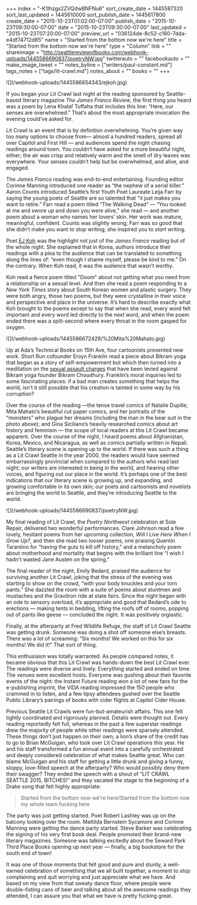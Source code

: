 +++
index = "-K1Ihzgs2ZVQdwBNFNu6"
sort_create_date = 1445587320
sort_last_updated = 1445610000
sort_publish_date = 1445617800
create_date = "2015-10-23T01:02:00-07:00"
publish_date = "2015-10-23T09:30:00-07:00"
date = "2015-10-23T09:30:00-07:00"
last_updated = "2015-10-23T07:20:00-07:00"
preview_url = "036124de-8c52-c160-7dda-e4df74712d85"
name = "Started from the bottom now we're here"
title = "Started from the bottom now we're here"
type = "Column"
link = ""
shareimage = "http://seattlereviewofbooks.com/webhook-uploads/1445586690837/poetryNW.jpg"
twitterauto = ""
facebookauto = ""
make_image_tweet = ""
notes_byline = ["writers/paul-constant.md"]
tags_notes = ["tags/lit-crawl.md"]
notes_about = ""
books = ""
+++
<p class="image">![](/webhook-uploads/1445586654343/ejkoh.jpg)</p>

If you began your Lit Crawl last night at the reading sponsored by Seattle-based literary magazine *The James Franco Review*, the first thing you heard was a poem by Lena Khalaf Tuffaha that includes this line: “Here, our senses are overwhelmed.” That’s about the most appropriate invocation the evening could’ve asked for. 

Lit Crawl is an event that is by definition overwhelming. You’re given way too many options to choose from— almost a hundred readers, spread all over Capitol and First Hill — and audiences spend the night chasing readings around town. You couldn’t have asked for a more beautiful night, either; the air was crisp and relatively warm and the smell of dry leaves was everywhere. Your senses couldn’t help but be overwhelmed, and alive, and engaged.

The *James Franco* reading was end-to-end entertaining. Founding editor Corinne Manning introduced one reader as “the nephew of a serial killer.”  Aaron Counts introduced Seattle’s first Youth Poet Laureate Leija Farr by saying the young poets of Seattle are so talented that "it just makes you want to retire.” Farr read a poem titled “The Walking Dead” — “You looked at me and swore up and down you were alive,” she read — and another poem about a woman who names her lovers’ skin. Her work was mature, meaningful, confident. Counts was slightly wrong; Farr was so good that she didn’t make you want to stop writing; she inspired you to *start* writing.

Poet [EJ Koh](http://seattlereviewofbooks.com/notes/2015/10/06/korean-war/) was the highlight not just of the *James Franco* reading but of the whole night. She explained that in Korea, authors introduce their readings with a plea to the audience that can be translated to something along the lines of: “even though I shame myself, please be kind to me.” On the contrary. When Koh read, it was the audience that wasn’t worthy. 

Koh read a fierce poem titled  "Doom" about not getting what you need from a relationship on a sexual level. And then she read a poem responding to a *New York Times* story about South Korean women and plastic surgery. They were both angry, those two poems, but they were crystalline in their voice and perspective and place in the universe. It’s hard to describe exactly what Koh brought to the poems except to say that when she read, every word felt important and every word led directly to the next word, and when the poem ended there was a split-second where every throat in the room gasped for oxygen.

<p class="image">![](/webhook-uploads/1445586672429/%20Mita%20Mahato.jpg)</p>

Up at Ada’s Technical Books on 15th Ave, four cartoonists presented new work. Short Run cofounder Eroyn Franklin read a piece about Bikram yoga that began as a story of self-empowerment but which then turned into a meditation on the [sexual assault charges](http://www.cnn.com/2015/04/01/us/bikram-yoga-founder-denies-sexual-assault-allegations/) that have been levied against Bikram yoga founder Bikram Choudhury. Franklin’s moral inquiries led to some fascinating places: if a bad man creates something that helps the world, isn’t it still possible that his creation is tainted in some way by his corruption? 

Over the course of the reading —the tense travel comics of Natalie Dupille; Mita Mahato’s beautiful cut paper comics, and her portraits of the “monsters” who plague her dreams (including the man in the bear suit in the photo above); and Gina Siciliano’s heavily researched comics about art history and feminism — the scope of local readers at this Lit Crawl became apparent. Over the course of the night, I heard poems about Afghanistan, Korea, Mexico, and Nicaragua, as well as comics partially written in Nepali. Seattle’s literary scene is opening up to the world. If there was such a thing as a Lit Crawl Seattle in the year 2000, the readers would have seemed embarrassingly provincial when compared to the authors who read last night; our writers are interested in being in the world, and hearing other voices, and figuring out our place in the world. It’s perhaps one of the best indications that our literary scene is growing up, and expanding, and growing comfortable in its own skin; our poets and cartoonists and novelists are bringing the world to Seattle, and they’re introducing Seattle to the world. 

<p class="image">![](/webhook-uploads/1445586690837/poetryNW.jpg)</p>

My final reading of Lit Crawl, the *Poetry Northwest* celebration at Sole Repair, delivered two wonderful performances. Clare Johnson read a few lovely, hesitant poems from her upcoming collection, *Will I Live Here When I Grow Up?*, and then she read two looser poems, one praising Quentin Tarantino for “having the guts to kill off history,” and a melancholy poem about motherhood and mortality that begins with the brilliant line “I wish I hadn't wasted Jane Austen on the spring.”

The final reader of the night, Emily Bedard, praised the audience for surviving another Lit Crawl, joking that the stress of the evening was starting to show on the crowd, “with your body knuckles and your torn pants.” She dazzled the room with a suite of poems about stuntmen and mustaches and the Gravitron ride at state fairs. Since the night began with an ode to sensory overload, it’s appropriate and good that Bedard’s ode to erections — making tents in bedding, lifting the roofs off of rooms, popping out of pants like geese — concluded the night. It was positively orgiastic.

<div class="break"></div>

Finally, at the afterparty at Fred Wildlife Refuge, the staff of Lit Crawl Seattle was getting drunk. Someone was doing a shot off someone else’s breasts. There was a lot of screaming: “Six months! We worked on this for six months! We did it!” That sort of thing.

This enthusiasm was totally warranted. As people compared notes, it became obvious that this Lit Crawl was hands-down the best Lit Crawl ever. The readings were diverse and lively. Everything started and ended on time. The venues were excellent hosts. Everyone was gushing about their favorite events of the night: the Instant Future reading won a lot of new fans for the e-publishing imprint, the VIDA reading impressed the 150 people who crammed in to listen, and a few tipsy attendees gushed over the Seattle Public Library’s pairings of books with cider flights at Capitol Cider House. 

Previous Seattle Lit Crawls were fun-but-amateurish affairs. This one felt tightly coordinated and rigorously planned. Details were thought out. Every reading reportedly felt full, whereas in the past a few superstar readings drew the majority of people while other readings were sparsely attended. These things don’t just happen on their own; a lion’s share of the credit has to go to Brian McGuigan, who took over Lit Crawl operations this year. He and his staff transformed a fun annual event into a carefully orchestrated and deeply considered celebration of what makes Seattle great. Who can blame McGuigan and his staff for getting a little drunk and giving a funny, sloppy, love-filled speech at the afterparty? Who would possibly deny them their swagger? They ended the speech with a shout of “LIT CRAWL SEATTLE 2015, BITCHES!” and they vacated the stage to the beginning of a Drake song that felt highly appropriate:

<blockquote>Started from the bottom now we're here/Started from the bottom now my whole team fucking here</blockquote>

The party was just getting started. Poet Robert Lashley was up on the balcony looking over the room. Mattilda Bernstein Sycamore and Corinne Manning were getting the dance party started. Steve Barker was celebrating the signing of his very first book deal. People promoted their brand-new literary magazines. Someone was talking excitedly about the Seward Park Third Place Books opening up next year — finally, a big bookstore for the south end of town! 

It was one of those moments that felt good and pure and sturdy, a well-earned celebration of something that we all built together, a moment to stop complaining and quit worrying and just appreciate what we have. And based on my view from that sweaty dance floor, where people were double-fisting cans of beer and talking about all the awesome readings they attended, I can assure you that what we have is pretty fucking great. 